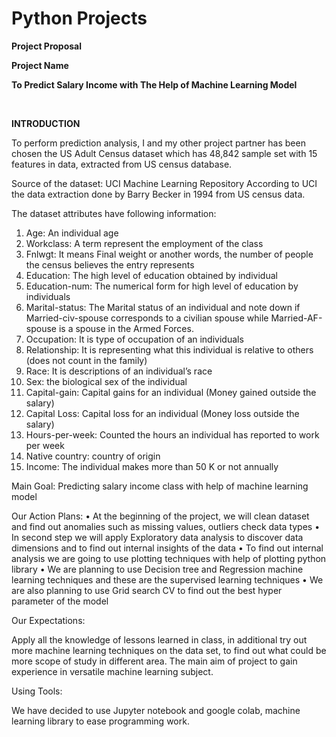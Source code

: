 # Python Projects
 
**Project Proposal**

**Project Name**

**To Predict Salary Income with The Help of Machine Learning Model**


 

**INTRODUCTION**

To perform prediction analysis, I and my other project partner has been chosen the US Adult Census dataset which has 48,842 sample set with 15 features in data, extracted from US census database.

Source of the dataset: UCI Machine Learning Repository 
According to UCI the data extraction done by Barry Becker in 1994 from US census data.

The dataset attributes have following information:

1.	Age: An individual age 
2.	Workclass: A term represent the employment of the class
3.	Fnlwgt: It means Final weight or another words, the number of people the census believes the entry represents
4.	Education: The high level of education obtained by individual
5.	Education-num: The numerical form for high level of education by individuals
6.	Marital-status: The Marital status of an individual and note down if Married-civ-spouse corresponds to a civilian spouse while Married-AF-spouse is a spouse in the Armed Forces.
7.	Occupation: It is type of occupation of an individuals
8.	Relationship: It is representing what this individual is relative to others (does not count in the family) 
9.	Race: It is descriptions of an individual’s race
10.	Sex: the biological sex of the individual
11.	Capital-gain: Capital gains for an individual (Money gained outside the salary)
12.	Capital Loss: Capital loss for an individual (Money loss outside the salary)
13.	Hours-per-week: Counted the hours an individual has reported to work per week
14.	Native country: country of origin 
15.	Income: The individual makes more than 50 K or not annually

Main Goal: Predicting salary income class with help of machine learning model

Our Action Plans: 
•	At the beginning of the project, we will clean dataset and find out anomalies such as missing values, outliers check data types
•	In second step we will apply Exploratory data analysis to discover data dimensions and to find out internal insights of the data
•	To find out internal analysis we are going to use plotting techniques with help of plotting python library 
•	We are planning to use Decision tree and Regression machine learning techniques and these are the supervised learning techniques
•	We are also planning to use Grid search CV to find out the best hyper parameter of the model

Our Expectations:

Apply all the knowledge of lessons learned in class, in additional try out more machine learning techniques on the data set, to find out what could be more scope of study in different area.
The main aim of project to gain experience in versatile machine learning subject.

Using Tools:

We have decided to use Jupyter notebook and google colab, machine learning library to ease programming work.












